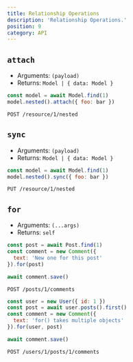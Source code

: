 ```yaml
---
title: Relationship Operations
description: 'Relationship Operations.'
position: 9
category: API
---
```


## `attach`
- Arguments: `(payload)`
- Returns: `Model | { data: Model }`

<code-group>
  <code-block Label="Request" active>

  ```js
  const model = await Model.find(1)
  model.nested().attach({ foo: bar })
  ```

  </code-block>
  <code-block Label="Query">

  ```http request
  POST /resource/1/nested
  ```

  </code-block>
</code-group>


## `sync`
- Arguments: `(payload)`
- Returns: `Model | { data: Model }`

<code-group>
  <code-block Label="Request" active>

  ```js
  const model = await Model.find(1)
  model.nested().sync({ foo: bar })
  ```

  </code-block>
  <code-block Label="Query">

  ```http request
  PUT /resource/1/nested
  ```

  </code-block>
</code-group>

## `for`
- Arguments: `(...args)`
- Returns: `self`

<code-group>
  <code-block Label="Simple Request" active>

  ```js
  const post = await Post.find(1)
  const comment = new Comment({
    text: 'New one for this post'
  }).for(post)

  await comment.save()
  ```

  </code-block>
  <code-block Label="Simple Query">

  ```http request
  POST /posts/1/comments
  ```

  </code-block>
  <code-block Label="Complex Request">

  ```js
  const user = new User({ id: 1 })
  const post = await user.posts().first()
  const comment = new Comment({
    text: 'for() takes multiple objects'
  }).for(user, post)

  await comment.save()
  ```

  </code-block>
  <code-block Label="Complex Query">

  ```http request
  POST /users/1/posts/1/comments
  ```

  </code-block>
</code-group>
